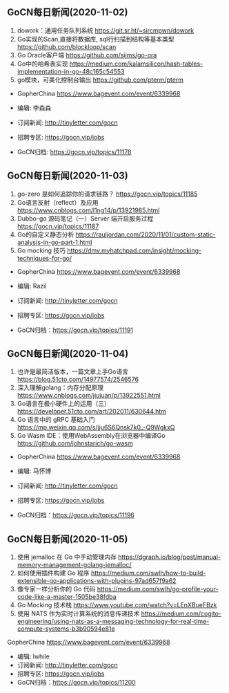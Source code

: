 ## GoCN每日新闻(2020-11-02)

1. dowork：通用任务队列系统 https://git.sr.ht/~sircmpwn/dowork
2. Go实现的Scan,直接将数据库, sql行扫描到结构等基本类型 https://github.com/blockloop/scan
3. Go Oracle客户端 https://github.com/sijms/go-ora
4. Go中的哈希表实现 https://medium.com/kalamsilicon/hash-tables-implementation-in-go-48c165c54553
5. go模块，可美化控制台输出 https://github.com/pterm/pterm

* GopherChina https://www.bagevent.com/event/6339968

* 编辑: 李森森
* 订阅新闻: http://tinyletter.com/gocn
* 招聘专区: https://gocn.vip/jobs
* GoCN归档: https://gocn.vip/topics/11178

## GoCN每日新闻(2020-11-03)

1. go-zero 是如何追踪你的请求链路？ https://gocn.vip/topics/11185
2. Go语言反射（reflect）及应用 https://www.cnblogs.com/l1ng14/p/13921985.html
3. Dubbo-go 源码笔记（一）Server 端开启服务过程 https://gocn.vip/topics/11187
4. Go的自定义静态分析 https://rauljordan.com/2020/11/01/custom-static-analysis-in-go-part-1.html
5. Go mocking 技巧 https://dmv.myhatchpad.com/insight/mocking-techniques-for-go/

* GopherChina https://www.bagevent.com/event/6339968

* 编辑: Razil
* 订阅新闻: http://tinyletter.com/gocn
* 招聘专区: https://gocn.vip/jobs
* GoCN归档：https://gocn.vip/topics/11191

## GoCN每日新闻(2020-11-04)

1. 也许是最简洁版本，一篇文章上手Go语言 https://blog.51cto.com/14977574/2546576
2. 深入理解golang：内存分配原理 https://www.cnblogs.com/jiujuan/p/13922551.html
3. Go语言在极小硬件上的运用（三）https://developer.51cto.com/art/202011/630644.htm
4. Go 语言中的 gRPC 基础入门 https://mp.weixin.qq.com/s/jju6S6Qnsk7k0_-Q9WgkxQ
5. Go Wasm IDE：使用WebAssembly在浏览器中编译Go https://github.com/johnstarich/go-wasm

* GopherChina https://www.bagevent.com/event/6339968

* 编辑: 马怀博
* 订阅新闻: http://tinyletter.com/gocn
* 招聘专区: https://gocn.vip/jobs
* GoCN归档：https://gocn.vip/topics/11196

## GoCN每日新闻(2020-11-05)

1. 使用 jemalloc 在 Go 中手动管理内存 https://dgraph.io/blog/post/manual-memory-management-golang-jemalloc/
2. 如何使用插件构建 Go 程序 https://medium.com/swlh/how-to-build-extensible-go-applications-with-plugins-97ad657f9a62
3. 像专家一样分析你的 Go 代码 https://medium.com/swlh/go-profile-your-code-like-a-master-1505be38fdba
4. Go Mocking 技术栈 https://www.youtube.com/watch?v=LEnXBueFBzk
5. 使用 NATS 作为实时计算系统的消息传递技术 https://medium.com/cogito-engineering/using-nats-as-a-messaging-technology-for-real-time-compute-systems-b3b90594e81e

GopherChina https://www.bagevent.com/event/6339968

* 编辑: lwhile
* 订阅新闻: http://tinyletter.com/gocn
* 招聘专区: https://gocn.vip/jobs
* GoCN归档：https://gocn.vip/topics/11200
